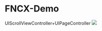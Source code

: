 # FNCX-Demo
UIScrollViewController+UIPageController
![](http://o9vj09f1e.bkt.clouddn.com/FNCX%E6%88%AA%E5%9B%BE.jpg?imageView2/2/w/375/h/667/interlace/0/q/100)